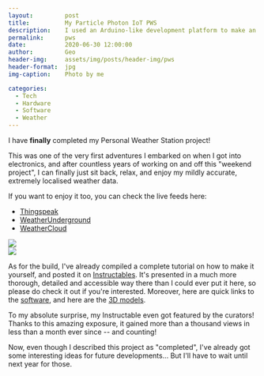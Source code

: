 ```yaml
---
layout:         post
title:          My Particle Photon IoT PWS
description:    I used an Arduino-like development platform to make an internet-connected personal weather station from scratch. Here's everything
permalink:      pws
date:           2020-06-30 12:00:00
author:         Geo
header-img:     assets/img/posts/header-img/pws
header-format:  jpg
img-caption:    Photo by me

categories:
  - Tech
  - Hardware
  - Software
  - Weather
---
```


I have **finally** completed my Personal Weather Station project!

This was one of the very first adventures I embarked on when I got into electronics, and after countless years of working on and off this "weekend project", I can finally just sit back, relax, and enjoy my mildly accurate, extremely localised weather data.

<div class="inner-wrapper">
  <div class="sm-1-col lg-3-col pull-left">
    <p>If you want to enjoy it too, you can check the live feeds here:</p>
    <ul>
      <li><a href="https://thingspeak.com/channels/920701">Thingspeak</a></li>
      <li><a href="https://www.wunderground.com/dashboard/pws/IGENOA2776">WeatherUnderground</a></li>
      <li><a href="https://app.weathercloud.net/d0746983513#profile">WeatherCloud</a></li>
    </ul>
  </div>
  <div class="sm-1-col lg-3-col pull-center">
    <img src="assets/img/posts/2020-06-30/1.jpg">
  </div>
  <div class="sm-1-col lg-3-col pull-right">
    <img src="assets/img/posts/2020-06-30/2.jpg">
  </div>
</div>

As for the build, I've already compiled a complete tutorial on how to make it yourself, and posted it on [Instructables](https://www.instructables.com/id/Particle-Photon-IoT-Personal-Weather-Station).
It's presented in a much more thorough, detailed and accessible way there than I could ever put it here, so please do check it out if you're interested.
Moreover, here are quick links to the [software](https://github.com/ciakkig/pws), and here are the [3D models](https://www.thingiverse.com/thing:4435632).

To my absolute surprise, my Instructable even got featured by the curators!
Thanks to this amazing exposure, it gained more than a thousand views in less than a month ever since -- and counting!

Now, even though I described this project as "completed", I've already got some interesting ideas for future developments...
But I'll have to wait until next year for those.